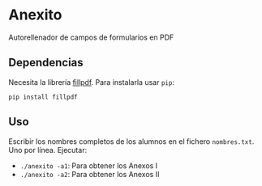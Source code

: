 # Anexito

Autorellenador de campos de formularios en PDF


## Dependencias

Necesita la librería [fillpdf](https://github.com/t-houssian/fillpdf). Para instalarla usar `pip`:

```
pip install fillpdf
```

## Uso

Escribir los nombres completos de los alumnos en el fichero `nombres.txt`. Uno por línea. 
Ejecutar:

* `./anexito -a1`: Para obtener los Anexos I
* `./anexito -a2`: Para obtener los Anexos II



